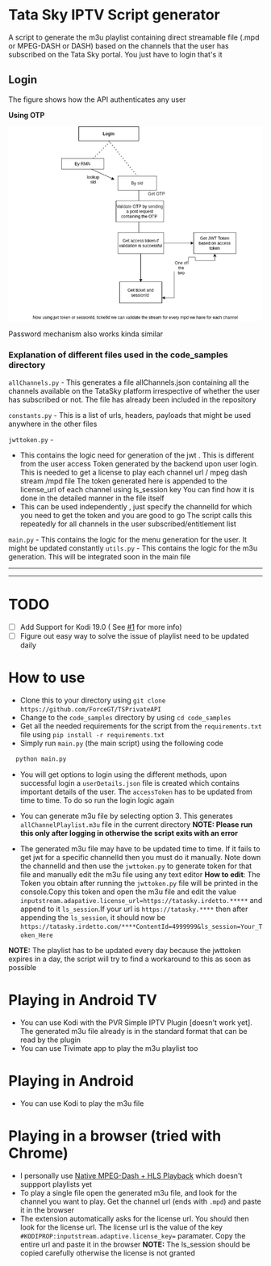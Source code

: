 # Tata Sky IPTV Script generator

A script to generate the m3u playlist containing direct streamable file (.mpd or MPEG-DASH or DASH) based on the channels that the user has subscribed on the Tata Sky portal. You just have to login that's it

## Login 
The figure shows how the API authenticates any user 

**Using OTP** 

![](images/tsky.png)

Password mechanism also works kinda similar

### Explanation of different files used in the code_samples directory

```allChannels.py``` - This generates a file allChannels.json containing all the channels available on the TataSky platform irrespective of whether the user has subscribed or not. The file has already been included in the repository

```constants.py``` - This is a list of urls, headers, payloads that might be used anywhere in the other files

```jwttoken.py``` - 
+ This contains the logic need for generation of the jwt . This is different from the user access Token generated by the backend upon user login. This is needed to get a license to play each channel url / mpeg dash stream /mpd file
The token generated here is appended to the license_url of each channel using ls_session key
You can find how it is done in the detailed manner in the file itself
+ This can be used independently , just specify the channelId for which you need to get the token and you are good to go
The script calls this repeatedly for all channels in the user subscribed/entitlement list

```main.py``` - This contains the logic for the menu generation for the user. It might be updated constantly
```utils.py``` - This contains the logic for the m3u generation. This will be integrated soon in the main file


<hr>
<hr>

# TODO

- [ ] Add Support for Kodi 19.0 ( See [#1](https://github.com/ForceGT/TSPrivateAPI/issues/2) for more info)
- [ ] Figure out easy way to solve the issue of playlist need to be updated daily

# How to use

+ Clone this to your directory using ```git clone https://github.com/ForceGT/TSPrivateAPI```
+ Change to the ```code_samples``` directory by using  ```cd code_samples```
+ Get all the needed requirements for the script from the ```requirements.txt``` file using ```pip install -r requirements.txt```
+ Simply run ```main.py``` (the main script) using the following code
```python
  python main.py
```
+ You will get options to login using the different methods, upon successful login a ```userDetails.json``` file is created which contains important details of the user. The ```accessToken``` has to be updated from time to time. To do so run the login logic again

+ You can generate m3u file by selecting option 3. This generates ```allChannelPlaylist.m3u``` file in the current directory
**NOTE: Please run this only after logging in otherwise the script exits with an error**

+ The generated m3u file may have to be updated time to time. If it fails to get jwt for a specific channelId then you must do it manually. Note down the channelId and then use the ```jwttoken.py``` to generate token for that file and manually edit the m3u file using any text editor
**How to edit**: The Token you obtain after running the ```jwttoken.py``` file will be printed in the console.Copy this token and open the m3u file and edit the value ```inputstream.adapative.license_url=https://tatasky.irdetto.*****``` and append to it ```ls_session```.If your url is ```https://tatasky.****``` then after appending the ```ls_session```, it should now be ```https://tatasky.irdetto.com/****ContentId=4999999&ls_session=Your_Token_Here```


**NOTE:** The playlist has to be updated every day because the jwttoken expires in a day, the script will try to find a workaround to this as soon as possible


# Playing in Android TV

+ You can use Kodi with the PVR Simple IPTV Plugin [doesn't work yet]. The generated m3u file already is in the standard format that can be read by the plugin
+ You can use Tivimate app to play the m3u playlist too

# Playing in Android 
+ You can use Kodi to play the m3u file 

# Playing in a browser (tried with Chrome)

+ I personally use [Native MPEG-Dash + HLS Playback](https://chrome.google.com/webstore/detail/native-mpeg-dash-%20-hls-pl/cjfbmleiaobegagekpmlhmaadepdeedn) which doesn't suppport playlists yet
+ To play a single file open the generated m3u file, and look for the channel you want to play. Get the channel url (ends with ```.mpd```) and paste it in the browser
+ The extension automatically asks for the license url. You should then look for the license url. The license url is the value of the key ```#KODIPROP:inputstream.adaptive.license_key=``` paramater. Copy the entire url and paste it in the browser
**NOTE:** The ls_session should be copied carefully otherwise the license is not granted

